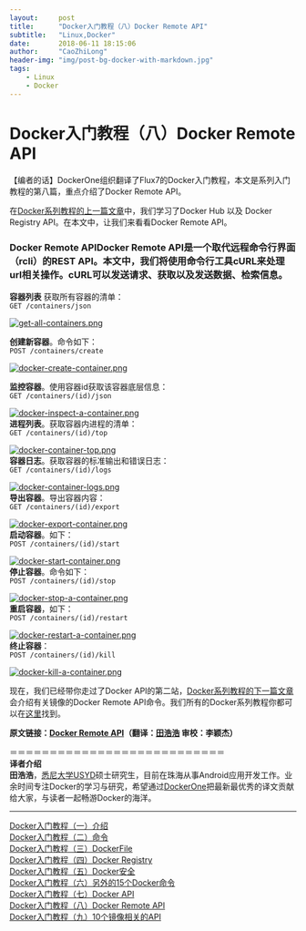 ```yaml
---
layout:     post
title:      "Docker入门教程（八）Docker Remote API"
subtitle:   "Linux,Docker"
date:       2018-06-11 18:15:06
author:     "CaoZhiLong"
header-img: "img/post-bg-docker-with-markdown.jpg"
tags:
    - Linux
    - Docker
---
```


# Docker入门教程（八）Docker Remote API                            


【编者的话】DockerOne组织翻译了Flux7的Docker入门教程，本文是系列入门教程的第八篇，重点介绍了Docker Remote API。  

在[Docker系列教程的上一篇文章](http://dockerone.com/article/107)中，我们学习了Docker Hub 以及 Docker Registry API。在本文中，让我们来看看Docker Remote API。  

### Docker Remote APIDocker Remote API是一个取代远程命令行界面（rcli）的REST API。本文中，我们将使用命令行工具cURL来处理url相关操作。cURL可以发送请求、获取以及发送数据、检索信息。  

**容器列表** 获取所有容器的清单：  
`GET /containers/json`  

[![get-all-containers.png](http://dockone.io/uploads/article/20141230/cebdf8a0ec432acb6efcc98574bf9a1f.png "get-all-containers.png")](http://dockone.io/uploads/article/20141230/cebdf8a0ec432acb6efcc98574bf9a1f.png)  

**创建新容器**。命令如下：  
`POST /containers/create`  

[![docker-create-container.png](http://dockone.io/uploads/article/20141230/49c77d00ec9b521e5c3d7b715e58aa3f.png "docker-create-container.png")](http://dockone.io/uploads/article/20141230/49c77d00ec9b521e5c3d7b715e58aa3f.png)  

**监控容器**。使用容器id获取该容器底层信息：  
`GET /containers/(id)/json`  

[![docker-inspect-a-container.png](http://dockone.io/uploads/article/20141230/ce207b4461a35510b3ed98b7009ab784.png "docker-inspect-a-container.png")](http://dockone.io/uploads/article/20141230/ce207b4461a35510b3ed98b7009ab784.png)  
**进程列表**。获取容器内进程的清单：  
`GET /containers/(id)/top`  

[![docker-container-top.png](http://dockone.io/uploads/article/20141230/ae392939024a57a3176148ff68c70c6d.png "docker-container-top.png")](http://dockone.io/uploads/article/20141230/ae392939024a57a3176148ff68c70c6d.png)  
**容器日志**。获取容器的标准输出和错误日志：  
`GET /containers/(id)/logs`  

[![docker-container-logs.png](http://dockone.io/uploads/article/20141230/37fbc417b9219260a0bfbfabd4fcb092.png "docker-container-logs.png")](http://dockone.io/uploads/article/20141230/37fbc417b9219260a0bfbfabd4fcb092.png)  
**导出容器**。导出容器内容：  
`GET /containers/(id)/export`  

[![docker-export-container.png](http://dockone.io/uploads/article/20141230/31768d12720d605acd7c7af8775c6633.png "docker-export-container.png")](http://dockone.io/uploads/article/20141230/31768d12720d605acd7c7af8775c6633.png)  
**启动容器**。如下：  
`POST /containers/(id)/start`  

[![docker-start-container.png](http://dockone.io/uploads/article/20141230/dc2446fe85c0d1c5e32e382a15e492e7.png "docker-start-container.png")](http://dockone.io/uploads/article/20141230/dc2446fe85c0d1c5e32e382a15e492e7.png)  
**停止容器**。命令如下：  
`POST /containers/(id)/stop`  

[![docker-stop-a-container.png](http://dockone.io/uploads/article/20141230/4f3a48a64f31e6295eae5628e0521ff6.png "docker-stop-a-container.png")](http://dockone.io/uploads/article/20141230/4f3a48a64f31e6295eae5628e0521ff6.png)  
**重启容器**，如下：  
`POST /containers/(id)/restart`  

[![docker-restart-a-container.png](http://dockone.io/uploads/article/20141230/afaef4c51371556ff8d5a24fe0f4fd13.png "docker-restart-a-container.png")](http://dockone.io/uploads/article/20141230/afaef4c51371556ff8d5a24fe0f4fd13.png)  
**终止容器**：  
`POST /containers/(id)/kill`  

[![docker-kill-a-container.png](http://dockone.io/uploads/article/20141230/69a286142c47869bd04513d7deb9cf8d.png "docker-kill-a-container.png")](http://dockone.io/uploads/article/20141230/69a286142c47869bd04513d7deb9cf8d.png)  

现在，我们已经带你走过了Docker API的第二站，[Docker系列教程的下一篇文章](http://dockerone.com/article/110)会介绍有关镜像的Docker Remote API命令。我们所有的Docker系列教程你都可以在[这里](http://dockerone.com/topic/Docker%20Tutorial)找到。  

**原文链接：[Docker Remote API](http://flux7.com/blogs/docker/docker-tutorial-series-part-8-docker-remote-api/)（翻译：[田浩浩](https://github.com/llitfkitfk) 审校：李颖杰）**  

＝＝＝＝＝＝＝＝＝＝＝＝＝＝＝＝＝＝＝＝＝＝＝＝＝＝＝  
**译者介绍**  
**田浩浩**，[悉尼大学USYD](http://sydney.edu.au/engineering/it/)硕士研究生，目前在珠海从事Android应用开发工作。业余时间专注Docker的学习与研究，希望通过[DockerOne](http://dockerone.com/)把最新最优秀的译文贡献给大家，与读者一起畅游Docker的海洋。  

-----------------------------------------  
[Docker入门教程（一）介绍](http://dockerone.com/article/101)  
[Docker入门教程（二）命令](http://dockerone.com/article/102)  
[Docker入门教程（三）DockerFile](http://dockerone.com/article/103)  
[Docker入门教程（四）Docker Registry](http://dockerone.com/article/104)  
[Docker入门教程（五）Docker安全](http://dockerone.com/article/105)  
[Docker入门教程（六）另外的15个Docker命令](http://dockerone.com/article/106)  
[Docker入门教程（七）Docker API](http://dockerone.com/article/107)  
[Docker入门教程（八）Docker Remote API](http://dockerone.com/article/109)  
[Docker入门教程（九）10个镜像相关的API](http://dockerone.com/article/110)
